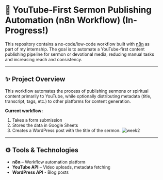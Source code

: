 # 📡 YouTube-First Sermon Publishing Automation (n8n Workflow) (In-Progress!)

This repository contains a no-code/low-code workflow built with [n8n](https://n8n.io/) as part of my internship. The goal is to automate a YouTube-first content publishing pipeline for sermon or devotional media, reducing manual tasks and increasing reach and consistency.

---

## ✨ Project Overview

This workflow automates the process of publishing sermons or spiritual content primarily to YouTube, while optionally distributing metadata (title, transcript, tags, etc.) to other platforms for content generation.

**Current workflow:**
1. Takes a form submission 
2. Stores the data in Google Sheets 
3. Creates a WordPress post with the title of the sermon.
![week2](https://github.com/user-attachments/assets/95cf87cb-5b5a-429c-a431-08c2c16fb3bd)

---

## ⚙️ Tools & Technologies

- **n8n** – Workflow automation platform
- **YouTube API** – Video uploads, metadata fetching
- **WordPress API** - Blog posts
